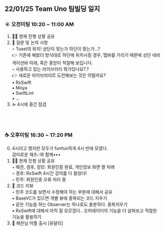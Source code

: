 ## 22/01/25 Team Uno 팀빌딩 일지
### ☀️ 오전미팅 10:20 ~ 11:00 AM
1. 🧑‍💻 현재 진행 상황 공유<br/>
2. 🙋 질문 및 논의 사항<br/>
    ◦ Toast의 위치! 상단이 맞는가 하단이 맞는가…?<br/>
      👉 기존에 해왔더 방식대로 하단에 위치시킬 경우, 탭바를 가리기 때문에 상단 네비게이션바 아래, 혹은 중앙이 적절해 보입니다.<br/>
    ◦ 사용하고 있는 라이브러리 뭐가있나요?.?<br/>
      👉 새로운 라이브러리르 도전해보는 것은 어떨까요?<br/>
        ▪ RxSwift<br/>
        ▪ Moya<br/>
        ▪ SwiftLint<br/>
        ▪ ...<br/>
3. ☕️ 4시에 중간 점검
<br/><br/>
<br/>

### ☕️ 오후미팅 16:30 ~ 17:20 PM
0. 4시라고 했지만 모두가 funfun하게 4시 반에 모였다.<br/>
  감미로운 재즈🎶와 함께•••<br/>
1. 🧑‍💻 현재 진행 상황 공유<br/>
      ◦ 해찬, 경후, 정민: 회원인증 완료, 개인정보 화면 짤 차례<br/>
      ◦ 경후: RxSwift 4시간 강의를 다 들었다!<br/>
      ◦ 민주: 회원인증 오류 처리 중<br/>
2. 🥕 코드 리뷰<br/>
      ◦ 민주 코드를 보면서 수정해야 하는 부분에 대해서 공유<br/>
        ▪ BaseVC가 있으면 개별 뷰에 중복되는 코드 지우기<br/>
        ▪ 같은 기능을 하는 Observer는 하나로도 충분하다. 중복지우기<br/>
        ▪ RxSwift에 대해서 아직 잘 모르겠다.. 오퍼레이터의 기능을 더 살펴보고 적절한 기능을 활용하기<br/>
3. 🎉 해찬님 어플 출시 [유달리]
